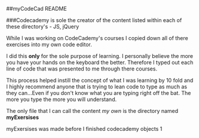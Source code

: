 ##myCodeCad README 

###Codecademy is sole the creator of the content listed within each of these directory's - JS, jQuery

While I was working on CodeCademy's courses I copied down all of there exercises into my own code editor. 

I did this **only** for the sole purpose of learning. I personally believe the more you have your hands on the keyboard the better. Therefore I typed out each line of code that was presented to me through there courses.

This process helped instill the concept of what I was learning by 10 fold and I highly recommend anyone that is trying to lean code to type as much as they can...Even if you don't know what you are typing right off the bat. The more you type the more you will understand. 

The only file that I can call the content *my own* is the directory named **myExersises** 

myExersises was made before I finished codecademy objects 1 

